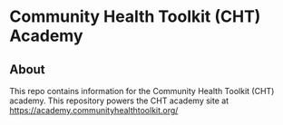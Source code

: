 # Community Health Toolkit (CHT) Academy

## About
This repo contains information for the Community Health Toolkit (CHT) academy. This repository powers the CHT academy site at https://academy.communityhealthtoolkit.org/

